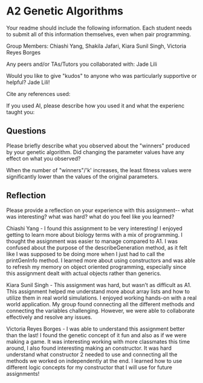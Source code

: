 # A2 Genetic Algorithms

Your readme should include the following information. Each student needs to submit all of this information themselves, even when pair programming. 

Group Members: Chiashi Yang, Shakila Jafari, Kiara Sunil Singh, Victoria Reyes Borges

Any peers and/or TAs/Tutors you collaborated with: Jade Lili

Would you like to give "kudos" to anyone who was particularly supportive or helpful? Jade Lili!

Cite any references used:

If you used AI, please describe how you used it and what the experienc taught you:


## Questions

Please briefly describe what you observed about the "winners" produced by your genetic algorithm. Did changing the parameter values have any effect on what you observed?

When the number of "winners"/'k' increases, the least fitness values were significantly lower than the values of the original parameters. 


## Reflection

Please provide a reflection on your experience with this assignment-- what was interesting? what was hard? what do you feel like you learned?

Chiashi Yang - I found this assignment to be very interesting! I enjoyed getting to learn more about biology terms with a mix of programming. I thought the assignment was easier to manage compared to A1. I was confused about the purpose of the describeGeneration method, as it felt like I was supposed to be doing more when I just had to call the printGenInfo method. I learned more about using constructors and was able to refresh my memory on object oriented programming, especially since this assignment dealt with actual objects rather than generics.

Kiara Sunil Singh - This assignment was hard, but wasn’t as difficult as A1. This assignment helped me understand more about array lists and how to utilize them in real world simulations. I enjoyed working hands-on with a real world application. My group found connecting all the different methods and connecting the variables challenging. However, we were able to collaborate effectively and resolve any issues. 

Victoria Reyes Borges - I was able to understand this assignment better than the last! I found the genetic concept of it fun and also as if we were making a game. It was interesting working with more classmates this time around, I also found interesting making an constructor. It was hard understand what constructor 2 needed to use and connecting all the methods we worked on independently at the end. I learned how to use different logic concepts for my constructor that I will use for future assignments!